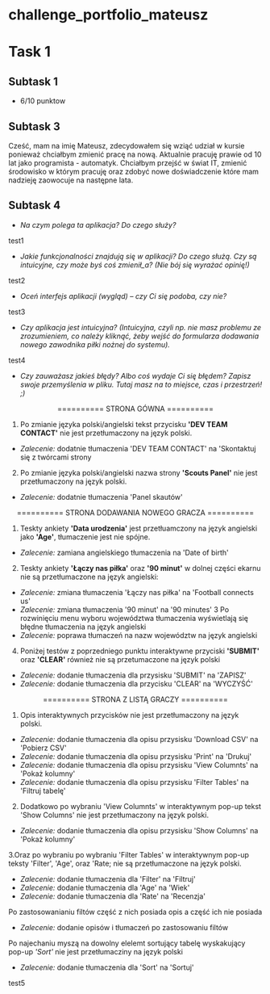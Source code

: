 # challenge_portfolio_mateusz

# Task 1

## Subtask 1


* 6/10 punktow


## Subtask 3

Cześć, mam na imię Mateusz, zdecydowałem się wziąć udział w kursie ponieważ chciałbym zmienić pracę na nową. Aktualnie pracuję prawie od 10 lat jako programista - automatyk. Chciałbym przejść w świat IT, zmienić środowisko w którym pracuję oraz zdobyć nowe doświadczenie które mam nadzieję zaowocuje na następne lata.  

## Subtask 4

* _Na czym polega ta aplikacja? Do czego służy?_

test1

* _Jakie funkcjonalności znajdują się w aplikacji? Do czego służą. Czy są intuicyjne, czy może byś coś zmienił_a? (Nie bój się wyrażać opinię!)_

test2

* _Oceń interfejs aplikacji (wygląd) – czy Ci się podoba, czy nie?_

test3

* _Czy aplikacja jest intuicyjna? (Intuicyjna, czyli np. nie masz problemu ze zrozumieniem, co należy kliknąć, żeby wejść do formularza dodawania nowego zawodnika piłki nożnej do systemu)._

test4

* _Czy zauważasz jakieś błędy? Albo coś wydaje Ci się błędem? Zapisz swoje przemyślenia w pliku. Tutaj masz na to miejsce, czas i przestrzeń! ;)_

<p align="center">========== STRONA GÓWNA ==========</>

1. Po zmianie języka polski/angielski tekst przycisku **'DEV TEAM CONTACT'** nie jest przetłumaczony na język polski. 
* _Zalecenie:_ dodatnie tłumaczenia 'DEV TEAM CONTACT' na 'Skontaktuj się z twórcami strony
2.  Po zmianie języka polski/angielski nazwa strony **'Scouts Panel'** nie jest przetłumaczony na język polski. 
* _Zalecenie:_ dodatnie tłumaczenia 'Panel skautów'

<p align="center">========== STRONA DODAWANIA NOWEGO GRACZA ==========</>

1. Teskty ankiety **'Data urodzenia'** jest przetłuamczony na język angielski jako **'Age'**, tłumaczenie jest nie spójne. 
* _Zalecenie:_ zamiana angielskiego tłumaczenia na 'Date of birth'
2. Teskty ankiety **'Łączy nas piłka'** oraz **'90 minut'** w dolnej części ekarnu nie są przetłumaczone na język angielski: 
* _Zalecenie:_ zmiana tłumaczenia 'Łączy nas piłka' na 'Football connects us'
* _Zalecenie:_ zmiana tłumaczenia '90 minut' na '90 minutes'
3 Po rozwinięciu menu wyboru województwa tłumaczenia wyświetlają się błędne tłumaczenia na język angielski
* _Zalecenie:_ poprawa tłumaczeń na nazw województw na język angielski
4. Poniżej testów z poprzedniego punktu interaktywne przyciski **'SUBMIT'** oraz **'CLEAR'** również nie są przetumaczone na język polski
* _Zalecenie:_ dodanie tłumaczenia dla przysisku 'SUBMIT' na 'ZAPISZ' 
* _Zalecenie:_ dodanie tłumaczenia dla przycisku 'CLEAR' na 'WYCZYŚĆ' 

<p align="center">========== STRONA Z LISTĄ GRACZY ==========</>

1. Opis interaktywnych przycisków nie jest przetłumaczony na język polski. 
* _Zalecenie:_ dodanie tłumaczenia dla opisu przysisku 'Download CSV' na 'Pobierz CSV' 
* _Zalecenie:_ dodanie tłumaczenia dla opisu przysisku 'Print' na 'Drukuj' 
* _Zalecenie:_ dodanie tłumaczenia dla opisu przysisku 'View Columnts' na 'Pokaż kolumny' 
* _Zalecenie:_ dodanie tłumaczenia dla opisu przysisku 'Filter Tables' na 'Filtruj tabelę' 

2. Dodatkowo po wybraniu 'View Columnts' w interaktywnym pop-up tekst 'Show Columns' nie jest przetłumaczony na język polski.
* _Zalecenie:_ dodanie tłumaczenia dla opisu przysisku 'Show Columns' na 'Pokaż kolumny'

3.Oraz po wybraniu po wybraniu 'Filter Tables' w interaktywnym pop-up teksty 'Filter', 'Age', oraz 'Rate; nie są przetłumaczone na język polski.
* _Zalecenie:_ dodanie tłumaczenia dla 'Filter' na 'Filtruj'
* _Zalecenie:_ dodanie tłumaczenia dla 'Age' na 'Wiek'
* _Zalecenie:_ dodanie tłumaczenia dla 'Rate' na 'Recenzja'

Po zastosowanianiu filtów część z nich posiada opis a część ich nie posiada
* _Zalecenie:_ dodanie opisów i tłumaczeń po zastosowaniu filtów 

Po najechaniu myszą na dowolny elelemt sortujący tabelę wyskakujący pop-up *'Sort'* nie jest przetłumacziny na język polski
* _Zalecenie:_ dodanie tłumaczenia dla 'Sort' na 'Sortuj'




test5
